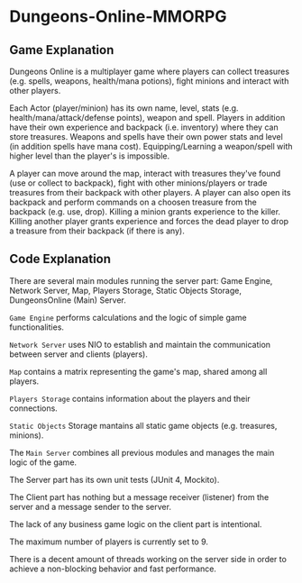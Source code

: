 # Dungeons-Online-MMORPG

## Game Explanation 
Dungeons Online is a multiplayer game where players can
collect treasures (e.g. spells, weapons, health/mana potions), 
fight minions and interact with other players. 

Each Actor (player/minion) has its own name, level, stats (e.g. health/mana/attack/defense points), weapon and spell.
Players in addition have their own experience and backpack (i.e. inventory) where they can store treasures.
Weapons and spells have their own power stats and level (in addition spells have mana cost). 
Equipping/Learning a weapon/spell with higher level than the player's is impossible.

A player can move around the map, interact with treasures they've found (use or collect to backpack), 
fight with other minions/players or trade treasures from their backpack with other players. 
A player can also open its backpack and perform commands on a choosen treasure from the backpack (e.g. use, drop).
Killing a minion grants experience to the killer. 
Killing another player grants experience and forces the dead player to drop a treasure from their backpack (if there is any).


## Code Explanation
There are several main modules running the server part: Game Engine, Network Server, 
Map, Players Storage, Static Objects Storage, DungeonsOnline (Main) Server.


`Game Engine` performs calculations and the logic of simple game functionalities.

`Network Server` uses NIO to establish and maintain the communication between server and clients (players).

`Map` contains a matrix representing the game's map, shared among all players.

`Players Storage` contains information about the players and their connections.

`Static Objects` Storage mantains all static game objects (e.g. treasures, minions).

The `Main Server` combines all previous modules and manages the main logic of the game.


The Server part has its own unit tests (JUnit 4, Mockito).


The Client part has nothing but a message receiver (listener) from the server and a message sender to the server.

The lack of any business game logic on the client part is intentional.


The maximum number of players is currently set to 9.

There is a decent amount of threads working on the server side in order to achieve a non-blocking behavior and fast performance.
